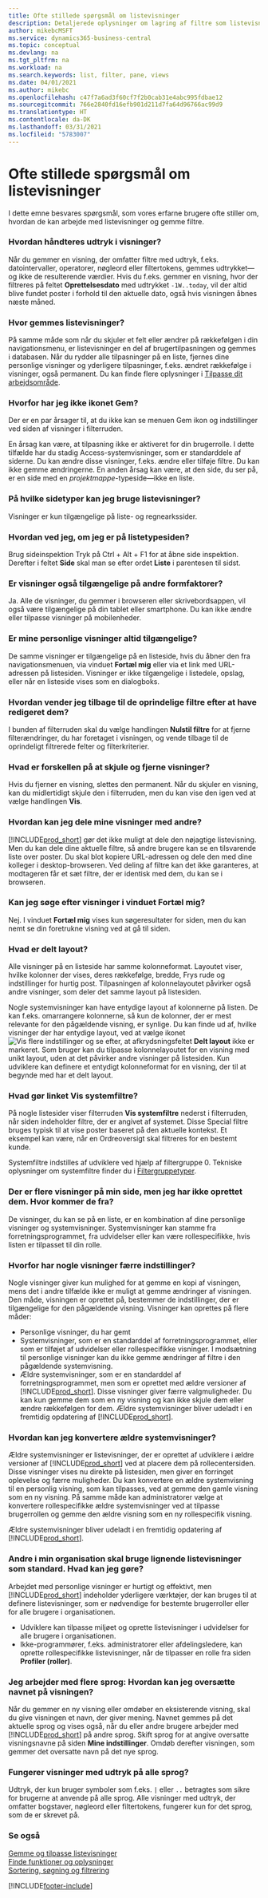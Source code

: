 ```yaml
---
title: Ofte stillede spørgsmål om listevisninger
description: Detaljerede oplysninger om lagring af filtre som listevisninger.
author: mikebcMSFT
ms.service: dynamics365-business-central
ms.topic: conceptual
ms.devlang: na
ms.tgt_pltfrm: na
ms.workload: na
ms.search.keywords: list, filter, pane, views
ms.date: 04/01/2021
ms.author: mikebc
ms.openlocfilehash: c47f7a6ad3f60cf7f2b0cab31e4abc995fdbae12
ms.sourcegitcommit: 766e2840fd16efb901d211d7fa64d96766ac99d9
ms.translationtype: HT
ms.contentlocale: da-DK
ms.lasthandoff: 03/31/2021
ms.locfileid: "5783007"
---
```

# <a name="list-views-faq"></a>Ofte stillede spørgsmål om listevisninger
I dette emne besvares spørgsmål, som vores erfarne brugere ofte stiller om, hvordan de kan arbejde med listevisninger og gemme filtre.  

### <a name="how-do-views-handle-expressions"></a>Hvordan håndteres udtryk i visninger?

Når du gemmer en visning, der omfatter filtre med udtryk, f.eks. datointervaller, operatorer, nøgleord eller filtertokens, gemmes udtrykket&mdash;og ikke de resulterende værdier. Hvis du f.eks. gemmer en visning, hvor der filtreres på feltet **Oprettelsesdato** med udtrykket `-1W..today`, vil der altid blive fundet poster i forhold til den aktuelle dato, også hvis visningen åbnes næste måned.

### <a name="where-are-list-views-saved"></a>Hvor gemmes listevisninger?

På samme måde som når du skjuler et felt eller ændrer på rækkefølgen i din navigationsmenu, er listevisninger en del af brugertilpasningen og gemmes i databasen. Når du rydder alle tilpasninger på en liste, fjernes dine personlige visninger og yderligere tilpasninger, f.eks. ændret rækkefølge i visninger, også permanent. Du kan finde flere oplysninger i [Tilpasse dit arbejdsområde](ui-personalization-user.md).

### <a name="why-dont-i-have-a-save-icon"></a><a name="save"></a>Hvorfor har jeg ikke ikonet Gem?

Der er en par årsager til, at du ikke kan se menuen Gem ikon og indstillinger ved siden af visninger i filterruden.

En årsag kan være, at tilpasning ikke er aktiveret for din brugerrolle. I dette tilfælde har du stadig Access-systemvisninger, som er standarddele af siderne. Du kan ændre disse visninger, f.eks. ændre eller tilføje filtre. Du kan ikke gemme ændringerne. En anden årsag kan være, at den side, du ser på, er en side med en *projektmappe*-typeside&mdash;ikke en liste.

### <a name="on-which-page-types-can-i-use-list-views"></a>På hvilke sidetyper kan jeg bruge listevisninger?

Visninger er kun tilgængelige på liste- og regnearkssider.

### <a name="how-do-i-know-whether-im-on-list-type-page"></a>Hvordan ved jeg, om jeg er på listetypesiden?

Brug sideinspektion Tryk på Ctrl + Alt + F1 for at åbne side inspektion. Derefter i feltet **Side** skal man se efter ordet **Liste** i parentesen til sidst.

### <a name="are-views-also-available-on-other-form-factors"></a>Er visninger også tilgængelige på andre formfaktorer?

Ja. Alle de visninger, du gemmer i browseren eller skrivebordsappen, vil også være tilgængelige på din tablet eller smartphone. Du kan ikke ændre eller tilpasse visninger på mobilenheder.

### <a name="are-my-personal-views-always-accessible"></a>Er mine personlige visninger altid tilgængelige?

De samme visninger er tilgængelige på en listeside, hvis du åbner den fra navigationsmenuen, via vinduet **Fortæl mig** eller via et link med URL-adressen på listesiden. Visninger er ikke tilgængelige i listedele, opslag, eller når en listeside vises som en dialogboks.

### <a name="how-do-i-return-a-view-to-its-original-filters-after-modifying-them"></a>Hvordan vender jeg tilbage til de oprindelige filtre efter at have redigeret dem?

I bunden af filterruden skal du vælge handlingen **Nulstil filtre** for at fjerne filterændringer, du har foretaget i visningen, og vende tilbage til de oprindeligt filtrerede felter og filterkriterier.

### <a name="what-is-the-difference-between-hiding-and-removing-views"></a>Hvad er forskellen på at skjule og fjerne visninger?

Hvis du fjerner en visning, slettes den permanent. Når du skjuler en visning, kan du midlertidigt skjule den i filterruden, men du kan vise den igen ved at vælge handlingen **Vis**.

### <a name="how-can-i-share-my-views-with-others"></a>Hvordan kan jeg dele mine visninger med andre?

[!INCLUDE[prod_short](includes/prod_short.md)] gør det ikke muligt at dele den nøjagtige listevisning. Men du kan dele dine aktuelle filtre, så andre brugere kan se en tilsvarende liste over poster. Du skal blot kopiere URL-adressen og dele den med dine kolleger i desktop-browseren. Ved deling af filtre kan det ikke garanteres, at modtageren får et sæt filtre, der er identisk med dem, du kan se i browseren.

### <a name="can-i-search-for-views-in-the-tell-me-window"></a>Kan jeg søge efter visninger i vinduet Fortæl mig?

Nej. I vinduet **Fortæl mig** vises kun søgeresultater for siden, men du kan nemt se din foretrukne visning ved at gå til siden.

### <a name="what-is-shared-layout"></a>Hvad er delt layout?

Alle visninger på en listeside har samme kolonneformat. Layoutet viser, hvilke kolonner der vises, deres rækkefølge, bredde, Frys rude og indstillinger for hurtig post. Tilpasningen af kolonnelayoutet påvirker også andre visninger, som deler det samme layout på listesiden.

Nogle systemvisninger kan have entydige layout af kolonnerne på listen. De kan f.eks. omarrangere kolonnerne, så kun de kolonner, der er mest relevante for den pågældende visning, er synlige. Du kan finde ud af, hvilke visninger der har entydige layout, ved at vælge ikonet ![Vis flere indstillinger](media/show-more-options-icon.png "Vis flere indstillinger") og se efter, at afkrydsningsfeltet **Delt layout** ikke er markeret. Som bruger kan du tilpasse kolonnelayoutet for en visning med unikt layout, uden at det påvirker andre visninger på listesiden. Kun udviklere kan definere et entydigt kolonneformat for en visning, der til at begynde med har et delt layout.

### <a name="what-does-the-show-system-filters-link-do"></a>Hvad gør linket Vis systemfiltre?

På nogle listesider viser filterruden **Vis systemfiltre** nederst i filterruden, når siden indeholder filtre, der er angivet af systemet. Disse Special filtre bruges typisk til at vise poster baseret på den aktuelle kontekst. Et eksempel kan være, når en Ordreoversigt skal filtreres for en bestemt kunde.

Systemfiltre indstilles af udviklere ved hjælp af filtergruppe 0. Tekniske oplysninger om systemfiltre finder du i [Filtergruppetyper](/dynamics365/business-central/dev-itpro/developer/methods-auto/record/record-filtergroup-method).

### <a name="i-see-multiple-views-on-my-page-but-i-didnt-create-them-where-did-they-come-from"></a>Der er flere visninger på min side, men jeg har ikke oprettet dem. Hvor kommer de fra?

De visninger, du kan se på en liste, er en kombination af dine personlige visninger og systemvisninger. Systemvisninger kan stamme fra forretningsprogrammet, fra udvidelser eller kan være rollespecifikke, hvis listen er tilpasset til din rolle.

### <a name="why-do-some-views-provide-fewer-options"></a>Hvorfor har nogle visninger færre indstillinger?

Nogle visninger giver kun mulighed for at gemme en kopi af visningen, mens det i andre tilfælde ikke er muligt at gemme ændringer af visningen. Den måde, visningen er oprettet på, bestemmer de indstillinger, der er tilgængelige for den pågældende visning. Visninger kan oprettes på flere måder:

- Personlige visninger, du har gemt
- Systemvisninger, som er en standarddel af forretningsprogrammet, eller som er tilføjet af udvidelser eller rollespecifikke visninger. I modsætning til personlige visninger kan du ikke gemme ændringer af filtre i den pågældende systemvisning.
- Ældre systemvisninger, som er en standarddel af forretningsprogrammet, men som er oprettet med ældre versioner af [!INCLUDE[prod_short](includes/prod_short.md)]. Disse visninger giver færre valgmuligheder. Du kan kun gemme dem som en ny visning og kan ikke skjule dem eller ændre rækkefølgen for dem. Ældre systemvisninger bliver udeladt i en fremtidig opdatering af [!INCLUDE[prod_short](includes/prod_short.md)].

### <a name="how-do-i-convert-legacy-system-views"></a>Hvordan kan jeg konvertere ældre systemvisninger?

Ældre systemvisninger er listevisninger, der er oprettet af udviklere i ældre versioner af [!INCLUDE[prod_short](includes/prod_short.md)] ved at placere dem på rollecentersiden. Disse visninger vises nu direkte på listesiden, men giver en forringet oplevelse og færre muligheder. Du kan konvertere en ældre systemvisning til en personlig visning, som kan tilpasses, ved at gemme den gamle visning som en ny visning. På samme måde kan administratorer vælge at konvertere rollespecifikke ældre systemvisninger ved at tilpasse brugerrollen og gemme den ældre visning som en ny rollespecifik visning.

Ældre systemvisninger bliver udeladt i en fremtidig opdatering af [!INCLUDE[prod_short](includes/prod_short.md)].

### <a name="others-in-my-organization-need-similar-list-views-as-standard-what-can-i-do"></a>Andre i min organisation skal bruge lignende listevisninger som standard. Hvad kan jeg gøre?

Arbejdet med personlige visninger er hurtigt og effektivt, men [!INCLUDE[prod_short](includes/prod_short.md)] indeholder yderligere værktøjer, der kan bruges til at definere listevisninger, som er nødvendige for bestemte brugerroller eller for alle brugere i organisationen.
 - Udviklere kan tilpasse miljøet og oprette listevisninger i udvidelser for alle brugere i organisationen.
 - Ikke-programmører, f.eks. administratorer eller afdelingsledere, kan oprette rollespecifikke listevisninger, når de tilpasser en rolle fra siden **Profiler (roller)**.

### <a name="i-work-with-multiple-languages-how-do-i-translate-the-name-of-the-view"></a>Jeg arbejder med flere sprog: Hvordan kan jeg oversætte navnet på visningen?

Når du gemmer en ny visning eller omdøber en eksisterende visning, skal du give visningen et navn, der giver mening. Navnet gemmes på det aktuelle sprog og vises også, når du eller andre brugere arbejder med [!INCLUDE[prod_short](includes/prod_short.md)] på andre sprog. Skift sprog for at angive oversatte visningsnavne på siden **Mine indstillinger**. Omdøb derefter visningen, som gemmer det oversatte navn på det nye sprog.

### <a name="do-views-with-expressions-work-in-all-languages"></a>Fungerer visninger med udtryk på alle sprog?

Udtryk, der kun bruger symboler som f.eks. `|` eller `..` betragtes som sikre for brugerne at anvende på alle sprog. Alle visninger med udtryk, der omfatter bogstaver, nøgleord eller filtertokens, fungerer kun for det sprog, som de er skrevet på.

### <a name="see-also"></a>Se også

[Gemme og tilpasse listevisninger](ui-views.md)  
[Finde funktioner og oplysninger](ui-search.md)  
[Sortering, søgning og filtrering](ui-enter-criteria-filters.md)  


[!INCLUDE[footer-include](includes/footer-banner.md)]